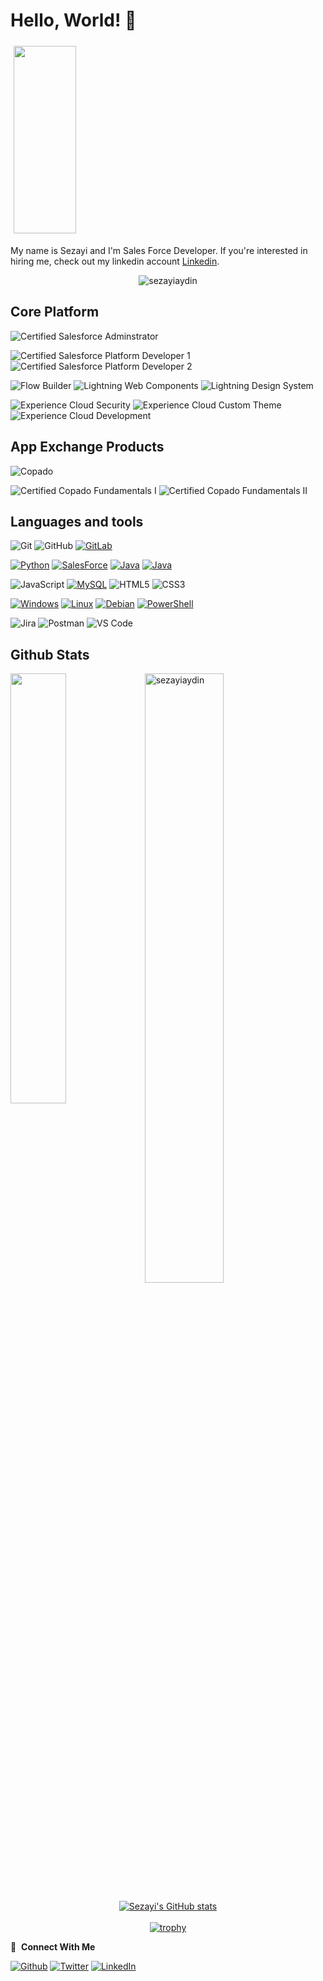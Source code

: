 # Hello, World! 👋

<img src="https://github.com/sezayiaydin/salesdevelopernew/blob/main/Repository/greetings.gif" align="center" style="width: 100; height: 300px; padding: 5px;" />

My name is Sezayi and I'm Sales Force Developer.
If you're interested in hiring me, check out my linkedin account [Linkedin](https://www.linkedin.com/in/sezayi/). 
<p align="center">
  <img src="https://komarev.com/ghpvc/?username=sezayiaydin&label=Profile%20views&color=0e75b6&style=flat" alt="sezayiaydin" />
</p>

## Core Platform 

![Certified Salesforce Adminstrator](https://img.shields.io/badge/Salesforce%20Certified-Administrator-90D1FE?logo=salesforce)

![Certified Salesforce Platform Developer 1](https://img.shields.io/badge/Salesforce%20Certified-Platform%20Developer%20I-8E9BEF?logo=salesforce)
![Certified Salesforce Platform Developer 2](https://img.shields.io/badge/Salesforce%20Certified-Platform%20Developer%20II-8E9BEF?logo=salesforce)

![Flow Builder](https://img.shields.io/badge/Salesforce%20-Flow%20Builder-FF6C37?logo=salesforce)
![Lightning Web Components](https://img.shields.io/badge/Salesforce%20-Lightning%20Web%20Components-FF6C37?logo=salesforce)
![Lightning Design System](https://img.shields.io/badge/Salesforce%20-Lightning%20Design%20System-FF6C37?logo=salesforce)

![Experience Cloud Security](https://img.shields.io/badge/Salesforce%20-Experience%20Cloud%20Security-FF6C37?logo=salesforce)
![Experience Cloud Custom Theme](https://img.shields.io/badge/Salesforce%20-Experience%20Cloud%20Custom%20Theme-FF6C37?logo=salesforce)
![Experience Cloud Development](https://img.shields.io/badge/Salesforce%20-Experience%20Cloud%20Developement-FF6C37?logo=salesforce)


## App Exchange Products

![Copado](https://img.shields.io/badge/-Copado-00C3EF)

![Certified Copado Fundamentals I](https://img.shields.io/badge/Certified-Copado%20Fundamentals%20I-8E9BEF?logo=copado.svg)
![Certified Copado Fundamentals II](https://img.shields.io/badge/Certified-Copado%20Fundamentals%20II-8E9BEF?logo=copado.svg)

## Languages and tools

![Git](https://img.shields.io/badge/-Git-F05032?logo=Git&logoColor=white)
![GitHub](https://img.shields.io/badge/-Github-181717?logo=github)
[![GitLab](https://img.shields.io/badge/GitLab-blue?logo=GitLab)]([https://www.salesforce.com/](https://about.gitlab.com/why-gitlab))

[![Python](https://github.com/sezayiaydin/salesdevelopernew/blob/main/Repository/python.svg)](https://www.python.org)
[![SalesForce](https://img.shields.io/badge/Salesforce-%23c9d1d9?logo=Salesforce)](https://www.salesforce.com/)
[![Java](https://img.shields.io/badge/Java-%23c9d1d9?logo=Java)](https://www.java.com/en/)
[![Java](https://img.shields.io/badge/Java-%23c9d1d9?logo=Java)](https://www.java.com/en/)






![JavaScript](https://img.shields.io/badge/Javascript-%23323330.svg?logo=javascript&logoColor=%23F7DF1E)
[![MySQL](https://img.shields.io/badge/-MySQL-%23c9d1d9?logo=MySQL)](https://www.mysql.com/)
![HTML5](https://img.shields.io/badge/HTML5-%23E34F26.svg?logo=html5&logoColor=white)
![CSS3](https://img.shields.io/badge/CSS3-%231572B6.svg?logo=css3&logoColor=white)

[![Windows](https://img.shields.io/badge/-Windows-%23c9d1d9?logo=Windows)](https://www.microsoft.com/)
[![Linux](https://github.com/sezayiaydin/salesdevelopernew/blob/main/Repository/linux.svg)](https://www.linux.org)
[![Debian](https://github.com/sezayiaydin/salesdevelopernew/blob/main/Repository/debian.svg)](https://www.debian.org)
[![PowerShell](https://img.shields.io/badge/-PowerShell-%23c9d1d9?logo=PowerShell)]()

![Jira](https://img.shields.io/badge/Jira-%230A0FFF.svg?logo=jira&logoColor=white)
![Postman](https://img.shields.io/badge/Postman-FF6C37?logo=postman&logoColor=white)
![VS Code](https://img.shields.io/badge/-VS%20Code-007ACC?logo=Visual%20Studio%20Code)

<h2> Github Stats </h2> 
<a href="https://github.com/sezayiaydin/github-readme-stats"><img align="left" width="42%" src="https://github-readme-stats.vercel.app/api/top-langs/?username=sezayiaydin&layout=compact&theme=tokyonight" /></a>
<img width="50%" src="https://github-readme-streak-stats.herokuapp.com/?user=sezayiaydin&theme=tokyonight" alt="sezayiaydin" />
</br>

<div id="github_stats" align="center">

[![Sezayi's GitHub stats](https://github-readme-stats.vercel.app/api?username=sezayiaydin&count_private=true&show_icons=true&theme=radical&hide_border=true)](#!)
<br>
<br>
[![trophy](https://github-profile-trophy.vercel.app/?username=sezayiaydin)](https://github.com/sezayiaydin/github-profile-trophy)
</br>
</div>

🔗 &nbsp;**Connect With Me**
<p><a href="https://github.com/sezayiaydin" target="_blank"><img alt="Github" src="https://img.shields.io/badge/GitHub-%2312100E.svg?&style=for-the-badge&logo=Github&logoColor=white" /></a>
<a href="https://twitter.com/" target="_blank"><img alt="Twitter" src="https://img.shields.io/badge/twitter-%231DA1F2.svg?&style=for-the-badge&logo=twitter&logoColor=white" /></a>
<a href="https://www.linkedin.com/in/sezayi/" target="_blank"><img alt="LinkedIn" src="https://img.shields.io/badge/linkedin-%230077B5.svg?&style=for-the-badge&logo=linkedin&logoColor=white" /></a> 

</p>
